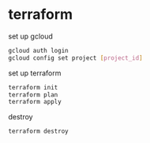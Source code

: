 # terraform

set up gcloud

```bash
gcloud auth login
gcloud config set project [project_id]
```

set up terraform

```bash
terraform init
terraform plan
terraform apply
```

destroy

```bash
terraform destroy
```

